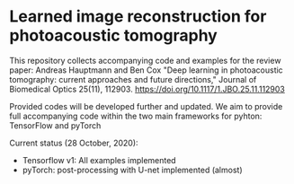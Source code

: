 # Learned image reconstruction for photoacoustic tomography

This repository collects accompanying code and examples for the review paper:  Andreas Hauptmann and Ben Cox "Deep learning in photoacoustic tomography: current approaches and future directions," Journal of Biomedical Optics 25(11), 112903. https://doi.org/10.1117/1.JBO.25.11.112903 

Provided codes will be developed further and updated. We aim to provide full accompanying code within the two main frameworks for pyhton: TensorFlow and pyTorch

Current status (28 October, 2020):

- Tensorflow v1: All examples implemented
- pyTorch: post-processing with U-net implemented (almost)

